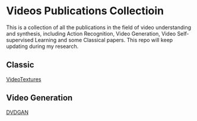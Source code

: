 # Videos Publications Collectioin

This is a collection of all the publications in the field of video understanding and synthesis, including Action Recognition, Video Generation, Video Self-supervised Learning and some Classical papers.
This repo will keep updating during my research.

## Classic

[VideoTextures](Classic/VideoTexftures.md)


## Video Generation

[DVDGAN](VideoGeneration/DVDGAN.md)

